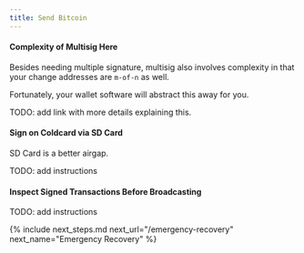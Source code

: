```yaml
---
title: Send Bitcoin
---
```


#### Complexity of Multisig Here
Besides needing multiple signature, multisig also involves complexity in that your change addresses are `m-of-n` as well.

Fortunately, your wallet software will abstract this away for you.

TODO: add link with more details explaining this.

#### Sign on Coldcard via SD Card
SD Card is a better airgap.

TODO: add instructions


#### Inspect Signed Transactions Before Broadcasting
TODO: add instructions

{% include next_steps.md next_url="/emergency-recovery" next_name="Emergency Recovery" %}
